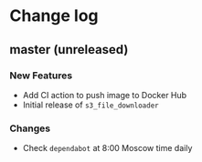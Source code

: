 # Change log

## master (unreleased)

### New Features

* Add CI action to push image to Docker Hub
* Initial release of `s3_file_downloader`

### Changes

* Check `dependabot` at 8:00 Moscow time daily
